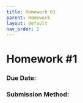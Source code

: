 ```yaml
---
title: Homework 01
parent: Homework
layout: default
nav_order: 1
---
```


# Homework #1

### Due Date: <Coming Soon>
### Submission Method: <Coming Soon>